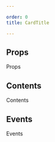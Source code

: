 ```yaml
---

order: 0
title: CardTitle

---
```

 
## Props
 
Props
 
## Contents
 
Contents
 
## Events
 
Events
 

